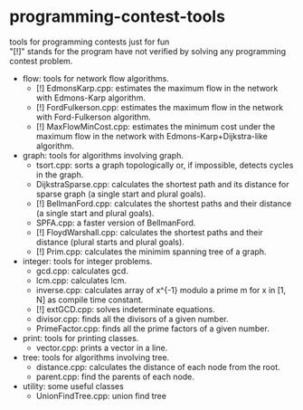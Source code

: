 # programming-contest-tools
tools for programming contests just for fun  
"[!]" stands for the program have not verified by solving any programming contest problem.

- flow: tools for network flow algorithms.
  - [!] EdmonsKarp.cpp: estimates the maximum flow in the network with Edmons-Karp algorithm.
  - [!] FordFulkerson.cpp: estimates the maximum flow in the network with Ford-Fulkerson algorithm.
  - [!] MaxFlowMinCost.cpp: estimates the minimum cost under the maximum flow in the network with Edmons-Karp+Dijkstra-like algorithm.
- graph: tools for algorithms involving graph.
  - tsort.cpp: sorts a graph topologically or, if impossible, detects cycles in the graph.
  - DijkstraSparse.cpp: calculates the shortest path and its distance for sparse graph (a single start and plural goals).
  - [!] BellmanFord.cpp: calculates the shortest paths and their distance (a single start and plural goals).
  - SPFA.cpp: a faster version of BellmanFord.
  - [!] FloydWarshall.cpp: calculates the shortest paths and their distance (plural starts and plural goals).
  - [!] Prim.cpp: calculates the minimim spanning tree of a graph.
- integer: tools for integer problems.
  - gcd.cpp: calculates gcd.
  - lcm.cpp: calculates lcm.
  - inverse.cpp: calculates array of x^{-1}  modulo a prime m for x in [1, N] as compile time constant.
  - [!] extGCD.cpp: solves indeterminate equations.
  - divisor.cpp: finds all the divisors of a given number.
  - PrimeFactor.cpp: finds all the prime factors of a given number.
- print: tools for printing classes.
  - vector.cpp: prints a vector in a line.
- tree: tools for algorithms involving tree.
  - distance.cpp: calculates the distance of each node from the root.
  - parent.cpp: find the parents of each node.
- utility: some useful classes
  - UnionFindTree.cpp: union find tree
